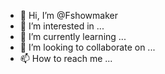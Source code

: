 - 👋 Hi, I’m @Fshowmaker
- 👀 I’m interested in ...
- 🌱 I’m currently learning ...
- 💞️ I’m looking to collaborate on ...
- 📫 How to reach me ...

<!---
Fshowmaker/Fshowmaker is a ✨ special ✨ repository because its `README.md` (this file) appears on your GitHub profile.
You can click the Preview link to take a look at your changes.
--->
